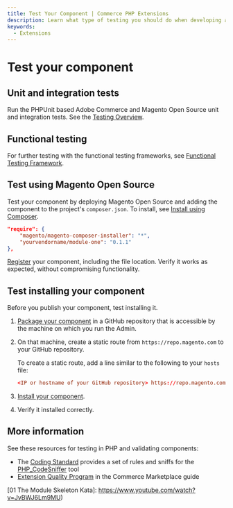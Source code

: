 ```yaml
---
title: Test Your Component | Commerce PHP Extensions
description: Learn what type of testing you should do when developing an Adobe Commerce or Magento Open Source component.
keywords:
  - Extensions
---
```


# Test your component

## Unit and integration tests

Run the PHPUnit based Adobe Commerce and Magento Open Source unit and integration tests.
See the [Testing Overview].

## Functional testing

For further testing with the functional testing frameworks, see [Functional Testing Framework].

## Test using Magento Open Source

Test your component by deploying Magento Open Source and adding the component to the project's `composer.json`. To install, see [Install using Composer].

```json
"require": {
    "magento/magento-composer-installer": "*",
    "yourvendorname/module-one": "0.1.1"
},
```

[Register] your component, including the file location. Verify it works as expected, without compromising functionality.

## Test installing your component

Before you publish your component, test installing it.

1. [Package your component] in a GitHub repository that is accessible by the machine on which you run the Admin.
1. On that machine, create a static route from `https://repo.magento.com` to your GitHub repository.

    To create a static route, add a line similar to the following to your `hosts` file:

    ```conf
    <IP or hostname of your GitHub repository> https://repo.magento.com
    ```

1. [Install your component].
1. Verify it installed correctly.

## More information

See these resources for testing in PHP and validating components:

*  The [Coding Standard] provides a set of rules and sniffs for the [PHP_CodeSniffer] tool
*  [Extension Quality Program](https://developer.adobe.com/commerce/marketplace/guides/sellers/extension-quality-program/) in the Commerce Marketplace guide

[Testing Overview]: https://developer.adobe.com/commerce/testing/guide/
[Functional Testing Framework]: https://developer.adobe.com/commerce/testing/functional-testing-framework/
[register]: ../build/component-registration.md
[Package your component]: ../package/component.md
[Install your component]: https://experienceleague.adobe.com/en/docs/commerce-operations/upgrade-guide/overview
[Install using Composer]: https://experienceleague.adobe.com/en/docs/commerce-operations/installation-guide/next-steps/sample-data/composer-packages
[Coding Standard]: https://github.com/magento/magento-coding-standard
[PHP_CodeSniffer]: https://github.com/squizlabs/PHP_CodeSniffer
[01 The Module Skeleton Kata]: https://www.youtube.com/watch?v=JvBWJ6Lm9MU)
